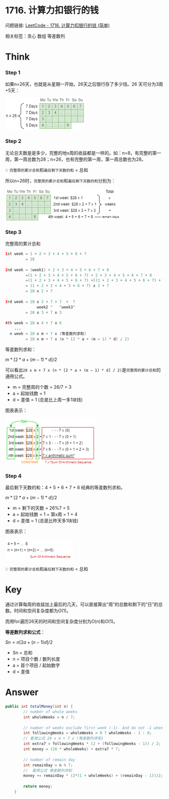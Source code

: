# 1716. 计算力扣银行的钱

问题链接: [LeetCode - 1716. 计算力扣银行的钱 (简单)](https://leetcode.cn/problems/calculate-money-in-leetcode-bank/)

相关标签：贪心 数组 等差数列

# Think

### Step 1

如果n=26天，也就是从星期一开始，26天之后银行存了多少钱。26 天可分为3周+5天：

![step1](image/1716.step1.png)

### Step 2

无论总天数是是多少，完整的地x周的收益都是一样的。如：n=8，有完整的第一周，第一周总数为28；n=26，也有完整的第一周，第一周总数也为28。

💡 `完整周的累计总和`和`最后剩下天数的和` = 总和

所以n=26时，`完整周的累计总和`和`最后剩下天数的和`分别为：

![step2](image/1716.step2.png)

### Step 3

完整周的累计总和

```java
1st week = 1 + 2 + 3 + 4 + 5 + 6 + 7 
     	 = 28
    
2nd week = (week1) + 2 + 3 + 4 + 5 + 6 + 7 + 8 
    	 =(1 + 2 + 3 + 4 + 5 + 6 + 7) + 2 + 3 + 4 + 5 + 6 + 7 + 8 
    	 =(1 + 2 + 3 + 4 + 5 + 6 + 7) +[(1 + 2 + 3 + 4 + 5 + 6 + 7) + 7]
    	 = (1 + 2 + 3 + 4 + 5 + 6 + 7) x 2 + 7 
    	 = 28 x 2 + 7
    
3rd week = 28 x 3 + 7 + 7  +  7
              week2 ^   ^week3^
    	 = 28 x 3 + 7 x 3
    
4th week = 28 x 4 + 7 x 6
    ...
  n week = 28 x m + 7 x (等差数列求和)
		 = 28 x m + 7 x (n * [2 * a + (m − 1) * d] / 2)
```

等差数列求和：

$m * [2 * a + (m − 1) * d] / 2$

可以看出`28 x m + 7 x (n * [2 * a + (m − 1) * d] / 2)`是`完整周的累计总和`的通用公式。

* m = 完整周的个数 = $26 / 7$ = 3
* a = 起始钱数 = 1
* d = 差值 = 1 (总是比上周一多1块钱)

图表表示：

![step3](image/1716.step3.png)

### Step 4

最后剩下天数的和：4 + 5 + 6 + 7 + 8 经典的等差数列求和。

$m * [2 * a + (m − 1) * d] / 2$

* m = 剩下的天数 = $26 \% 7$ = 5
* a = 起始钱数 = 1 + 第x周 = 1 + 4
* d = 差值 = 1 (总是比昨天多1块钱)

图表表示：

![step4](image/1716.step4.png)

💡 `完整周的累计总和`和`最后剩下天数的和` = 总和

# Key

通过计算每周的收益加上最后的几天，可以直接算出“周”的总数和剩下的“日”的总数。时间和空间复杂度都为$O(1)$。

而用for遍历26天的时间和空间复杂度分别为$O(n)$和$O(1)$。



**等差数列求和公式**：

$Sn=n[2a+(n−1)d]/2$

- Sn = 总和
- n = 项目个数 / 数列长度
- a = 首个项目 / 起始数字
- d = 差值

# Answer

```java
public int totalMoney(int n) {
    	// number of whole weeks 
        int wholeWeeks = n / 7;
		
    	// number of weeks exclude first week (-1). And do not -1 when we don't even have 1 whole week
        int followingWeeks = wholeWeeks > 0 ? wholeWeeks - 1 : 0;
    	// 套用公式 28 x m + 7 x (等差数列求和)
        int extra7 = followingWeeks * (2 + (followingWeeks - 1)) / 2;
        int money = (28 * wholeWeeks) + extra7 * 7;
		
    	// number of remain day
        int remainDay = n % 7;
    	//  套用公式 等差数列求和
        money += remainDay * (2*(1 + wholeWeeks) + (remainDay - 1))/2;

        return money;
    }
```